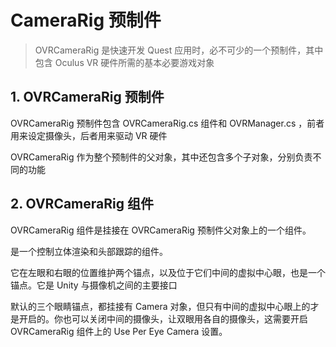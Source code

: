 # CameraRig 预制件

> OVRCameraRig 是快速开发 Quest 应用时，必不可少的一个预制件，其中包含 Oculus VR 硬件所需的基本必要游戏对象

## 1. OVRCameraRig 预制件

OVRCameraRig 预制件包含 OVRCameraRig.cs 组件和 OVRManager.cs ，前者用来设定摄像头，后者用来驱动 VR 硬件

OVRCameraRig 作为整个预制件的父对象，其中还包含多个子对象，分别负责不同的功能

## 2. OVRCameraRig 组件

OVRCameraRig 组件是挂接在 OVRCameraRig 预制件父对象上的一个组件。

是一个控制立体渲染和头部跟踪的组件。

它在左眼和右眼的位置维护两个锚点，以及位于它们中间的虚拟中心眼，也是一个锚点。它是 Unity 与摄像机之间的主要接口

默认的三个眼睛锚点，都挂接有 Camera 对象，但只有中间的虚拟中心眼上的才是开启的。你也可以关闭中间的摄像头，让双眼用各自的摄像头，这需要开启 OVRCameraRig 组件上的 Use Per Eye Camera 设置。
